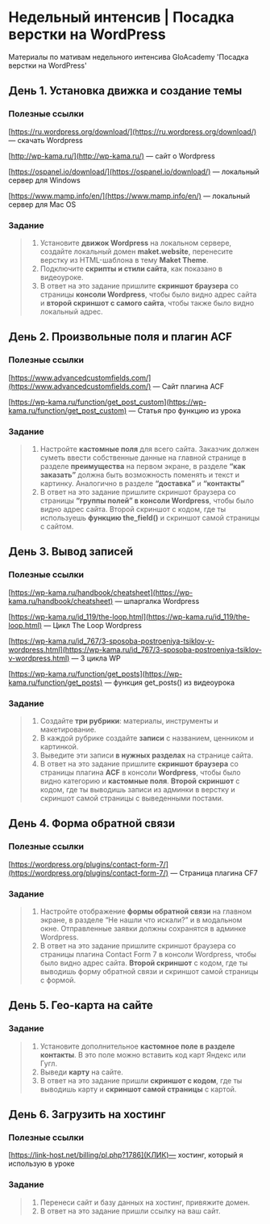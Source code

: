 # Недельный интенсив | Посадка верстки на WordPress
 Материалы по мативам недельного интенсива GloAcademy 'Посадка верстки на WordPress'

## День 1. Установка движка и создание темы

### Полезные ссылки
[https://ru.wordpress.org/download/](https://ru.wordpress.org/download/) — скачать Wordpress

[http://wp-kama.ru/](http://wp-kama.ru/) — сайт о Wordpress

[https://ospanel.io/download/](https://ospanel.io/download/) — локальный сервер для Windows

[https://www.mamp.info/en/](https://www.mamp.info/en/) — локальный сервер для Maс OS

### Задание
> 1) Установите **движок Wordpress** на локальном сервере, создайте локальный домен **maket.website**, перенесите верстку из HTML-шаблона в тему **Maket Theme**.
> 2) Подключите **скрипты и стили сайта**, как показано в видеоуроке.
> 3) В ответ на это задание пришлите **скриншот браузера** со страницы **консоли Wordpress**, чтобы было видно адрес сайта и **второй скриншот с самого сайта**, чтобы также было видно локальный адрес.

## День 2. Произвольные поля и плагин ACF

### Полезные ссылки
[https://www.advancedcustomfields.com/](https://www.advancedcustomfields.com/) — Сайт плагина ACF

[https://wp-kama.ru/function/get_post_custom](https://wp-kama.ru/function/get_post_custom) — Статья про функцию из урока

### Задание
> 1) Настройте **кастомные поля** для всего сайта. Заказчик должен суметь ввести собственные данные на главной странице в разделе **преимущества** на первом экране, в разделе **“как заказать”** должна быть возможность поменять и текст и картинку. Аналогично в разделе **“доставка”** и **“контакты”**
> 2) В ответ на это задание пришлите скриншот браузера со страницы **“группы полей” в консоли Wordpress**, чтобы было видно адрес сайта. Второй скриншот с кодом, где ты используешь **функцию the_field()** и скриншот самой страницы с сайтом.

## День 3. Вывод записей

### Полезные ссылки
[https://wp-kama.ru/handbook/cheatsheet](https://wp-kama.ru/handbook/cheatsheet) — шпаргалка Wordpress

[https://wp-kama.ru/id_119/the-loop.html](https://wp-kama.ru/id_119/the-loop.html) — Цикл The Loop Wordpress 

[https://wp-kama.ru/id_767/3-sposoba-postroeniya-tsiklov-v-wordpress.html](https://wp-kama.ru/id_767/3-sposoba-postroeniya-tsiklov-v-wordpress.html) — 3 цикла WP

[https://wp-kama.ru/function/get_posts](https://wp-kama.ru/function/get_posts) — функция get_posts() из видеоурока

### Задание
> 1) Создайте **три рубрики**: материалы, инструменты и макетирование.
> 2) В каждой рубрике создайте **записи** с названием, ценником и картинкой.
> 3) Выведите эти записи **в нужных разделах** на странице сайта.
> 4) В ответ на это задание пришлите **скриншот браузера** со страницы плагина **ACF** в консоли **Wordpress**, чтобы было видно категорию и **кастомные поля**. **Второй скриншот** с кодом, где ты выводишь записи из админки в верстку и скриншот самой страницы с выведенными постами.

## День 4. Форма обратной связи

### Полезные ссылки
[https://wordpress.org/plugins/contact-form-7/](https://wordpress.org/plugins/contact-form-7/) — Страница плагина CF7

### Задание
> 1) Настройте отображение **формы обратной связи** на главном экране, в разделе “Не нашли что искали?” и в модальном окне. Отправленные заявки должны сохранятся в админке Wordpress.
> 2) В ответ на это задание пришлите скриншот браузера со страницы плагина Contact Form 7 в консоли Wordpress, чтобы было видно адрес сайта.
> **Второй скриншот** с кодом, где ты выводишь форму обратной связи и скриншот самой страницы с формой.

## День 5. Гео-карта на сайте

### Задание
> 1) Установите дополнительное **кастомное поле в разделе контакты**. В это поле можно вставить код карт Яндекс или Гугл.
> 2) Выведи **карту** на сайте.
> 3) В ответ на это задание пришли **скриншот с кодом**, где ты выводишь карту и **скриншот самой страницы** с картой.

## День 6. Загрузить на хостинг

### Полезные ссылки
[https://link-host.net/billing/pl.php?1786](КЛИК)— хостинг, который я использую в уроке

### Задание
> 1) Перенеси сайт и базу данных на хостинг, привяжите домен.
> 2) В ответ на это задание пришли ссылку на ваш сайт.
